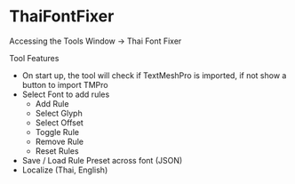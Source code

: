 # ThaiFontFixer
 
Accessing the Tools
    Window -> Thai Font Fixer
    
Tool Features
 - On start up, the tool will check if TextMeshPro is imported, if not show a button to import TMPro
 - Select Font to add rules
   - Add Rule
    - Select Glyph
    - Select Offset
   - Toggle Rule
   - Remove Rule
   - Reset Rules
 - Save / Load Rule Preset across font (JSON)
 - Localize (Thai, English)
      

